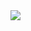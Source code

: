 <img src="https://capsule-render.vercel.app/api?type=soft&color=BDBDC8&height=100&section=header&text=스프링부트를 통해 게시판 만들기&fontSize=20px" />
